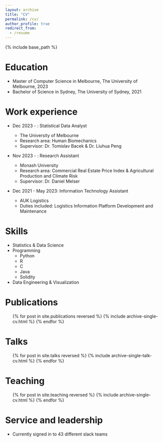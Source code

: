 ```yaml
---
layout: archive
title: "CV"
permalink: /cv/
author_profile: true
redirect_from:
  - /resume
---
```


{% include base_path %}

Education
======
* Master of Computer Science in Melbourne, The University of Melbourne, 2023
* Bachelor of Science in Sydney, The University of Sydney, 2021

Work experience
======
* Dec 2023 - : Statistical Data Analyst
  * The University of Melbourne
  * Research area: Human Biomechanics
  * Supervisor: Dr. Tomislav Bacek & Dr. Liuhua Peng

* Nov 2023 - : Research Assistant
  * Monash University
  * Research area: Commercial Real Estate Price Index & Agricultural Production and Climate Risk
  * Supervisor: Dr. Daniel Melser

* Dec 2021 - May 2023: Information Technology Assistant
  * AUK Logistics
  * Duties included: Logistics Information Platform Development and Maintenance
  
Skills
======
* Statistics & Data Science
* Programming
  * Python
  * R
  * C
  * Java
  * Solidity
* Data Engineering & Visualization

Publications
======
  <ul>{% for post in site.publications reversed %}
    {% include archive-single-cv.html %}
  {% endfor %}</ul>
  
Talks
======
  <ul>{% for post in site.talks reversed %}
    {% include archive-single-talk-cv.html  %}
  {% endfor %}</ul>
  
Teaching
======
  <ul>{% for post in site.teaching reversed %}
    {% include archive-single-cv.html %}
  {% endfor %}</ul>
  
Service and leadership
======
* Currently signed in to 43 different slack teams
